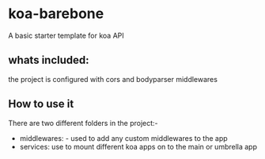 # koa-barebone
A basic starter template for koa API

## whats included:
the project is configured with cors and bodyparser middlewares

## How to use it
There are two different folders in the project:-
- middlewares: - used to add any custom middlewares to the app
- services: use to mount different koa apps on to the main or umbrella app